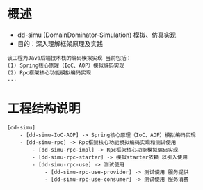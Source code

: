 # 概述
- dd-simu (DomainDominator-Simulation) 模拟、仿真实现
- 目的：深入理解框架原理及实践
```text
该工程为Java后端技术栈的编码模拟实现 当前包括： 
(1) Spring核心原理（IoC、AOP）模拟编码实现
(2) Rpc框架核心功能模拟编码实现
...
```
# 工程结构说明
```text
[dd-simu]
    - [dd-simu-IoC-AOP] -> Spring核心原理（IoC、AOP）模拟编码实现
    - [dd-simu-rpc] -> Rpc框架核心功能模拟编码实现和测试使用
        - [dd-simu-rpc-impl] -> Rpc框架核心功能模拟编码实现
        - [dd-simu-rpc-starter] -> 模拟starter依赖 以引入使用
        - [dd-simu-rpc-use] -> 测试使用
            - [dd-simu-rpc-use-provider] -> 测试使用 服务提供
            - [dd-simu-rpc-use-consumer] -> 测试使用 服务消费
```